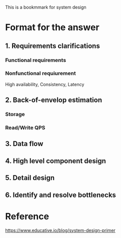This is a bookmmark for system design

# Format for the answer
## 1. Requirements clarifications
### Functional requirements
### Nonfunctional requiurement
High availability, Consistency, Latency
## 2. Back-of-envelop estimation
### Storage
### Read/Write QPS
## 3. Data flow
## 4. High level component design
## 5. Detail design
## 6. Identify and resolve bottlenecks


# Reference
https://www.educative.io/blog/system-design-primer
